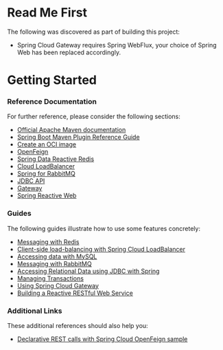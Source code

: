 # Read Me First

The following was discovered as part of building this project:

* Spring Cloud Gateway requires Spring WebFlux, your choice of Spring Web has been replaced accordingly.

# Getting Started

### Reference Documentation

For further reference, please consider the following sections:

* [Official Apache Maven documentation](https://maven.apache.org/guides/index.html)
* [Spring Boot Maven Plugin Reference Guide](https://docs.spring.io/spring-boot/docs/3.1.6/maven-plugin/reference/html/)
* [Create an OCI image](https://docs.spring.io/spring-boot/docs/3.1.6/maven-plugin/reference/html/#build-image)
* [OpenFeign](https://docs.spring.io/spring-cloud-openfeign/docs/current/reference/html/)
* [Spring Data Reactive Redis](https://docs.spring.io/spring-boot/docs/3.1.6/reference/htmlsingle/index.html#data.nosql.redis)
* [Cloud LoadBalancer](https://docs.spring.io/spring-cloud-commons/docs/current/reference/html/#spring-cloud-loadbalancer)
* [Spring for RabbitMQ](https://docs.spring.io/spring-boot/docs/3.1.6/reference/htmlsingle/index.html#messaging.amqp)
* [JDBC API](https://docs.spring.io/spring-boot/docs/3.1.6/reference/htmlsingle/index.html#data.sql)
* [Gateway](https://docs.spring.io/spring-cloud-gateway/docs/current/reference/html/)
* [Spring Reactive Web](https://docs.spring.io/spring-boot/docs/3.1.6/reference/htmlsingle/index.html#web.reactive)

### Guides

The following guides illustrate how to use some features concretely:

* [Messaging with Redis](https://spring.io/guides/gs/messaging-redis/)
* [Client-side load-balancing with Spring Cloud LoadBalancer](https://spring.io/guides/gs/spring-cloud-loadbalancer/)
* [Accessing data with MySQL](https://spring.io/guides/gs/accessing-data-mysql/)
* [Messaging with RabbitMQ](https://spring.io/guides/gs/messaging-rabbitmq/)
* [Accessing Relational Data using JDBC with Spring](https://spring.io/guides/gs/relational-data-access/)
* [Managing Transactions](https://spring.io/guides/gs/managing-transactions/)
* [Using Spring Cloud Gateway](https://github.com/spring-cloud-samples/spring-cloud-gateway-sample)
* [Building a Reactive RESTful Web Service](https://spring.io/guides/gs/reactive-rest-service/)

### Additional Links

These additional references should also help you:

* [Declarative REST calls with Spring Cloud OpenFeign sample](https://github.com/spring-cloud-samples/feign-eureka)

